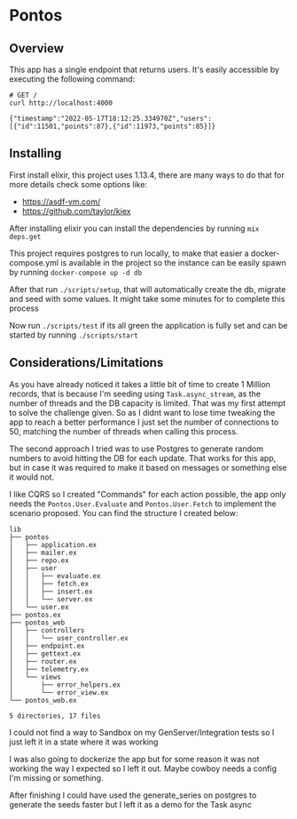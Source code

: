 # Pontos

## Overview

This app has a single endpoint that returns users. It's easily accessible by executing the following command:

```shell
# GET /
curl http://localhost:4000

{"timestamp":"2022-05-17T18:12:25.334970Z","users":[{"id":11501,"points":87},{"id":11973,"points":85}]}
```

## Installing

First install elixir, this project uses 1.13.4, there are many ways to do that for more details check some options like:

- https://asdf-vm.com/
- https://github.com/taylor/kiex

After installing elixir you can install the dependencies by running `mix deps.get`

This project requires postgres to run locally, to make that easier a docker-compose.yml is available in the project so the instance can be easily spawn by running `docker-compose up -d db`

After that run `./scripts/setup`, that will automatically create the db, migrate and seed with some values. It might take some minutes for to complete this process

Now run `./scripts/test` if its all green the application is fully set and can be started by running `./scripts/start`

## Considerations/Limitations

As you have already noticed it takes a little bit of time to create 1 Million records, that is because I'm seeding using `Task.async_stream`, as the number of threads and the DB capacity is limited. That was my first attempt to solve the challenge given. So as I didnt want to lose time tweaking the app to reach a better performance I just set the number of connections to 50, matching the number of threads when calling this process.

The second approach I tried was to use Postgres to generate random numbers to avoid hitting the DB for each update. That works for this app, but in case it was required to make it based on messages or something else it would not.

I like CQRS so I created "Commands" for each action possible, the app only needs the `Pontos.User.Evaluate` and `Pontos.User.Fetch` to implement the scenario proposed. You can find the structure I created below:

```shell
lib
├── pontos
│   ├── application.ex
│   ├── mailer.ex
│   ├── repo.ex
│   ├── user
│   │   ├── evaluate.ex
│   │   ├── fetch.ex
│   │   ├── insert.ex
│   │   └── server.ex
│   └── user.ex
├── pontos.ex
├── pontos_web
│   ├── controllers
│   │   └── user_controller.ex
│   ├── endpoint.ex
│   ├── gettext.ex
│   ├── router.ex
│   ├── telemetry.ex
│   └── views
│       ├── error_helpers.ex
│       └── error_view.ex
└── pontos_web.ex

5 directories, 17 files
```

I could not find a way to Sandbox on my GenServer/Integration tests so I just left it in a state where it was working

I was also going to dockerize the app but for some reason it was not working the way I expected so I left it out. Maybe cowboy needs a config I'm missing or something.

After finishing I could have used the generate_series on postgres to generate the seeds faster but I left it as a demo for the Task async
